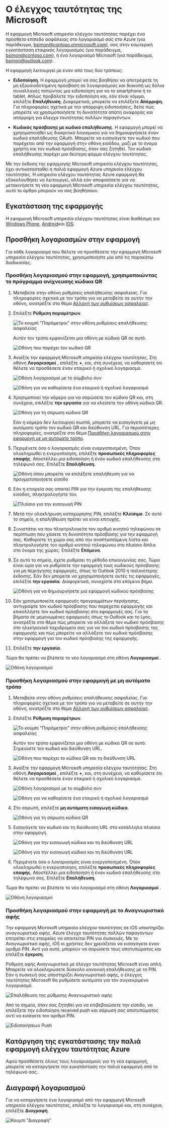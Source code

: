 <properties
    pageTitle="Ο έλεγχος ταυτότητας Microsoft εφαρμογών για κινητά τηλέφωνα | Microsoft Azure"
    description="Μάθετε πώς μπορείτε να κάνετε αναβάθμιση στην πιο πρόσφατη έκδοση του Azure υπηρεσία ελέγχου ταυτότητας."
    services="multi-factor-authentication"
    documentationCenter=""
    authors="kgremban"
    manager="femila"
    editor="curtland"/>

<tags
    ms.service="multi-factor-authentication"
    ms.workload="identity"
    ms.tgt_pltfrm="na"
    ms.devlang="na"
    ms.topic="article"
    ms.date="08/22/2016"
    ms.author="kgremban"/>

# <a name="microsoft-authenticator"></a>Ο έλεγχος ταυτότητας της Microsoft

Η εφαρμογή Microsoft υπηρεσία ελέγχου ταυτότητας παρέχει ένα πρόσθετο επίπεδο ασφάλειας στο λογαριασμό σας στο Azure (για παράδειγμα, bsimon@contoso.onmicrosoft.com), σας στην εσωτερική εγκατάσταση εταιρικός λογαριασμός (για παράδειγμα, bsimon@contoso.com), ή ένα λογαριασμό Microsoft (για παράδειγμα, bsimon@outlook.com).

Η εφαρμογή λειτουργεί με έναν από τους δύο τρόπους:

- **Ειδοποίηση**. Η εφαρμογή μπορεί να σας βοηθήσει να αποτρέψετε τη μη εξουσιοδοτημένη πρόσβαση σε λογαριασμούς και διακοπή ως δόλια συναλλαγές πατώντας μια ειδοποίηση για να το smartphone ή το tablet. Απλώς προβάλετε την ειδοποίηση και, εάν είναι νόμιμο, επιλέξτε **Επαλήθευση**. Διαφορετικά, μπορείτε να επιλέξετε **Απόρριψη**. Για πληροφορίες σχετικά με την απόρριψη ειδοποιήσεις, δείτε πώς μπορείτε να χρησιμοποιήσετε τη δυνατότητα απάτη αναφοράς και απόρριψη για έλεγχο ταυτότητας πολλών παραγόντων.

- **Κωδικός πρόσβασης με κωδικό επαλήθευσης**. Η εφαρμογή μπορεί να χρησιμοποιηθεί ως διακριτικό λογισμικού για να δημιουργήσετε έναν κωδικό επαλήθευσης OAuth. Μπορείτε να εισαγάγετε τον κωδικό που παρέχεται από την εφαρμογή στην οθόνη εισόδου, μαζί με το όνομα χρήστη και τον κωδικό πρόσβασης, όταν σας ζητηθεί. Τον κωδικό επαλήθευσης παρέχει μια δεύτερη φόρμα ελέγχου ταυτότητας.

Με την έκδοση της εφαρμογής Microsoft υπηρεσία ελέγχου ταυτότητας, έχει αντικατασταθεί η παλιά εφαρμογή Azure υπηρεσία ελέγχου ταυτότητας.  Η υπηρεσία ελέγχου ταυτότητας Azure εφαρμογή θα εξακολουθήσει να λειτουργεί, αλλά εάν αποφασίσετε για να μετακινήσετε τη νέα εφαρμογή Microsoft υπηρεσία ελέγχου ταυτότητας, αυτό το άρθρο μπορούν να σας βοηθήσουν.  

## <a name="install-the-app"></a>Εγκατάσταση της εφαρμογής

Η εφαρμογή Microsoft υπηρεσία ελέγχου ταυτότητας είναι διαθέσιμη για [Windows Phone](http://go.microsoft.com/fwlink/?Linkid=825071), [Android](http://go.microsoft.com/fwlink/?Linkid=825072)και [IOS](http://go.microsoft.com/fwlink/?Linkid=825073).

## <a name="add-accounts-to-the-app"></a>Προσθήκη λογαριασμών στην εφαρμογή

Για κάθε λογαριασμό που θέλετε να προσθέσετε την εφαρμογή Microsoft υπηρεσία ελέγχου ταυτότητας, χρησιμοποιήστε μία από τις παρακάτω διαδικασίες.

### <a name="add-an-account-to-the-app-by-using-the-qr-code-scanner"></a>Προσθήκη λογαριασμού στην εφαρμογή, χρησιμοποιώντας το πρόγραμμα ανίχνευσης κώδικα QR

1. Μεταβείτε στην οθόνη ρυθμίσεις επαλήθευσης ασφαλείας.  Για πληροφορίες σχετικά με τον τρόπο για να μεταβείτε σε αυτήν την οθόνη, ανατρέξτε στο θέμα [Αλλαγή των ρυθμίσεων ασφαλείας](multi-factor-authentication-end-user-manage-settings.md).

2. Επιλέξτε **Ρύθμιση παραμέτρων**.

    ![Το κουμπί "Παράμετροι" στην οθόνη ρυθμίσεις επαλήθευσης ασφαλείας](./media/multi-factor-authentication-azure-authenticator/azureauthe.png)

    Αυτόν τον τρόπο εμφανίζεται μια οθόνη με κώδικα QR σε αυτό.

    ![Οθόνη που παρέχει τον κωδικό QR](./media/multi-factor-authentication-azure-authenticator/barcode2.png)

3. Ανοίξτε την εφαρμογή Microsoft υπηρεσία ελέγχου ταυτότητας. Στη οθόνη **Λογαριασμοί** , επιλέξτε **+**, και, στη συνέχεια, να καθορίσετε ότι θέλετε να προσθέσετε έναν εταιρικό ή σχολικό λογαριασμό.

    ![Οθόνη λογαριασμοί με το σύμβολο συν](./media/multi-factor-authentication-azure-authenticator/addaccount3.png)

    ![Οθόνη για να καθορίσετε ένα εταιρικό ή σχολικό λογαριασμό](./media/multi-factor-authentication-end-user-first-time-mobile-app/scan.png)

4. Χρησιμοποιεί την κάμερα για να σαρώσετε τον κώδικα QR και, στη συνέχεια, επιλέξτε **την εργασία** για να κλείσετε την οθόνη κώδικα QR.

    ![Οθόνη για τη σάρωση κώδικα QR](./media/multi-factor-authentication-end-user-first-time-mobile-app/scan2.png)

    Εάν η κάμερα δεν λειτουργεί σωστά, μπορείτε να εισαγάγετε με μη αυτόματο τρόπο τον κωδικό QR και διεύθυνση URL. Για περισσότερες πληροφορίες, ανατρέξτε στο θέμα [Προσθήκη λογαριασμού στην εφαρμογή με μη αυτόματο τρόπο](#add-an-account-to-the-app-manually).

5. Περιμένετε όσο ο λογαριασμός είναι ενεργοποιημένη. Όταν ολοκληρωθεί η ενεργοποίηση, επιλέξτε **προσωπικές πληροφορίες επαφής**.  Αποστέλλει μια ειδοποίηση ή έναν κωδικό επαλήθευσης στο τηλέφωνό σας.  Επιλέξτε **Επαλήθευση**.

    ![Οθόνη όπου μπορείτε να επιλέξετε επαλήθευση για να πραγματοποιήσετε είσοδο](./media/multi-factor-authentication-end-user-first-time-mobile-app/verify.png)

6. Εάν η εταιρεία σας απαιτεί PIN για την έγκριση της επαλήθευσης είσοδος, πληκτρολογήστε τον.

    ![Πλαίσιο για την εισαγωγή PIN](./media/multi-factor-authentication-end-user-first-time-mobile-app/scan3.png)

7. Μετά την ολοκλήρωση καταχώρησης PIN, επιλέξτε **Κλείσιμο**. Σε αυτό το σημείο, η επαλήθευση πρέπει να είναι επιτυχής.
8. Συνιστάται να που πληκτρολογείτε τον αριθμό κινητού τηλεφώνου σε περίπτωση που χάσετε τη δυνατότητα πρόσβασης για την εφαρμογή σας. Καθορίστε τη χώρα σας από την αναπτυσσόμενη λίστα και πληκτρολογήστε τον αριθμό κινητού τηλεφώνου στο πλαίσιο δίπλα στο όνομα της χώρας. Επιλέξτε **Επόμενο**.
9. Σε αυτό το σημείο, έχετε ρυθμίσει τη μέθοδο επικοινωνίας σας. Τώρα είναι ώρα για να ρυθμίσετε την εφαρμογή τους κωδικούς πρόσβασης για μη περιήγησης εφαρμογές, όπως το Outlook 2010 ή παλαιότερης έκδοσης. Εάν δεν μπορείτε να χρησιμοποιήσετε αυτές τις εφαρμογές, επιλέξτε **την εργασία**. Διαφορετικά, συνεχίστε στο επόμενο βήμα.

    ![Οθόνη για να δημιουργήσετε μια εφαρμογή κωδικού πρόσβασης](./media/multi-factor-authentication-end-user-first-time-mobile-app/step4.png)

10. Εάν χρησιμοποιείτε εφαρμογές προγραμμάτων περιήγησης, αντιγράψτε τον κωδικό πρόσβασης που παρέχεται εφαρμογής και επικολλήστε τον κωδικό πρόσβασης στο εφαρμογές σας. Για τα βήματα σε μεμονωμένες εφαρμογές όπως το Outlook και το Lync, ανατρέξτε στο θέμα πώς μπορείτε να αλλάξετε τον κωδικό πρόσβασης στο ηλεκτρονικό ταχυδρομείο σας για να τον κωδικό πρόσβασης της εφαρμογής και πώς μπορείτε να αλλάξετε τον κωδικό πρόσβασης στην εφαρμογή για τον κωδικό πρόσβασης της εφαρμογής.
11. Επιλέξτε **την εργασία**.

Τώρα θα πρέπει να βλέπετε το νέο λογαριασμό στη οθόνη **Λογαριασμοί** .

![Οθόνη λογαριασμοί](./media/multi-factor-authentication-azure-authenticator/accounts.png)

### <a name="add-an-account-to-the-app-manually"></a>Προσθήκη λογαριασμού στην εφαρμογή με μη αυτόματο τρόπο

1. Μεταβείτε στην οθόνη ρυθμίσεις επαλήθευσης ασφαλείας.  Για πληροφορίες σχετικά με τον τρόπο για να μεταβείτε σε αυτήν την οθόνη, ανατρέξτε στο θέμα [Αλλαγή των ρυθμίσεων ασφαλείας](multi-factor-authentication-end-user-manage-settings.md).

2. Επιλέξτε **Ρύθμιση παραμέτρων**.

    ![Το κουμπί "Παράμετροι" στην οθόνη ρυθμίσεις επαλήθευσης ασφαλείας](./media/multi-factor-authentication-azure-authenticator/azureauthe.png)

    Αυτόν τον τρόπο εμφανίζεται μια οθόνη με κώδικα QR σε αυτό.  Σημειώστε τον κωδικό και διεύθυνση URL.

    ![Οθόνη που παρέχει το κώδικα QR και τη διεύθυνση URL](./media/multi-factor-authentication-azure-authenticator/barcode2.png)

3. Ανοίξτε την εφαρμογή Microsoft υπηρεσία ελέγχου ταυτότητας. Στη οθόνη **Λογαριασμοί** , επιλέξτε **+**, και, στη συνέχεια, να καθορίσετε ότι θέλετε να προσθέσετε έναν εταιρικό ή σχολικό λογαριασμό.

    ![Οθόνη λογαριασμοί με το σύμβολο συν](./media/multi-factor-authentication-azure-authenticator/addaccount3.png)

    ![Οθόνη για να καθορίσετε ένα εταιρικό ή σχολικό λογαριασμό](./media/multi-factor-authentication-end-user-first-time-mobile-app/scan.png)

4. Στο σαρωτή, επιλέξτε **μη αυτόματη εισαγωγή κώδικα**.

    ![Οθόνη για τη σάρωση κώδικα QR](./media/multi-factor-authentication-end-user-first-time-mobile-app/scan2.png)

5. Εισαγάγετε τον κωδικό και τη διεύθυνση URL στα κατάλληλα πλαίσια στην εφαρμογή.

    ![Οθόνη για την εισαγωγή κώδικα και τη διεύθυνση URL](./media/multi-factor-authentication-azure-authenticator/manual.png)

    ![Οθόνη για την εισαγωγή κώδικα και τη διεύθυνση URL](./media/multi-factor-authentication-end-user-first-time-mobile-app/addaccount2.png)

6. Περιμένετε όσο ο λογαριασμός είναι ενεργοποιημένη. Όταν ολοκληρωθεί η ενεργοποίηση, επιλέξτε **προσωπικές πληροφορίες επαφής**. Αποστέλλει μια ειδοποίηση ή έναν κωδικό επαλήθευσης στο τηλέφωνό σας. Επιλέξτε **Επαλήθευση**.

Τώρα θα πρέπει να βλέπετε το νέο λογαριασμό στη οθόνη **Λογαριασμοί** .

![Οθόνη λογαριασμοί](./media/multi-factor-authentication-azure-authenticator/accounts.png)

### <a name="add-an-account-to-the-app-by-using-touch-id"></a>Προσθήκη λογαριασμού στην εφαρμογή με το Αναγνωριστικό αφής

Την εφαρμογή Microsoft υπηρεσία ελέγχου ταυτότητας σε iOS υποστηρίζει αναγνωριστικό αφής.  Azure έλεγχο ταυτότητας πολλών παραγόντων επιτρέπει στις εταιρείες να απαιτείται PIN για συσκευές. Με το Αναγνωριστικό αφής, iOS οι χρήστες δεν χρειάζεται να εισαγάγετε έναν αριθμό PIN. Αντί για αυτό, μπορούν να σαρώσετε τους αποτυπώματος και επιλέξτε **έγκριση**.

Ρύθμιση αφής Αναγνωριστικό με έλεγχο ταυτότητας Microsoft είναι απλή. Μπορείτε να ολοκληρώσετε δύσκολο κανονική επαλήθευσης με το PIN. Εάν η συσκευή σας υποστηρίζει Αναγνωριστικό αφής, ο έλεγχος ταυτότητας Microsoft θα ρυθμίσετε αυτόματα για τον συγκεκριμένο λογαριασμό.

![Επαλήθευση της ρύθμισης Αναγνωριστικό αφής](./media/multi-factor-authentication-azure-authenticator/touchid1.png)

Από το σημείο, όταν σας ζητηθεί για να επιβεβαιώσετε την είσοδο, να επιλέξετε την ειδοποίηση received push και σάρωση σας αποτυπώματος αντί να εισάγετε τον αριθμό PIN.

![Ειδοποιήσεων Push](./media/multi-factor-authentication-azure-authenticator/touchid2.png)

## <a name="uninstall-the-old-azure-authentication-app"></a>Κατάργηση της εγκατάστασης την παλιά εφαρμογή ελέγχου ταυτότητας Azure

Αφού προσθέσετε όλους τους λογαριασμούς για τη νέα εφαρμογή, μπορείτε να καταργήσετε την εγκατάσταση την παλιά εφαρμογή από το τηλέφωνό σας.

## <a name="delete-an-account"></a>Διαγραφή λογαριασμού

Για να καταργήσετε ένα λογαριασμό από την εφαρμογή Microsoft υπηρεσία ελέγχου ταυτότητας, επιλέξτε το λογαριασμό και, στη συνέχεια, επιλέξτε **Διαγραφή**.

![Κουμπί "Διαγραφή"](./media/multi-factor-authentication-azure-authenticator/remove.png)
